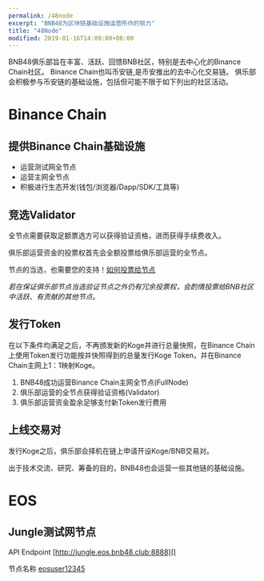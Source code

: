 ```yaml
---
permalink: /48node
excerpt: "BNB48为区块链基础设施运营所作的努力"
title: "48Node"
modified: 2019-01-16T14:09:00+08:00
---
```

BNB48俱乐部旨在丰富、活跃、回馈BNB社区，特别是去中心化的Binance Chain社区。
Binance Chain也叫币安链,是币安推出的去中心化交易链。
俱乐部会积极参与币安链的基础设施，包括但可能不限于如下列出的社区活动。

# Binance Chain
## 提供Binance Chain基础设施
- 运营测试网全节点
- 运营主网全节点
- 积极进行生态开发(钱包/浏览器/Dapp/SDK/工具等)

## 竞选Validator
全节点需要获取足额票选方可以获得验证资格，进而获得手续费收入。

俱乐部运营资金的投票权首先会全额投票给俱乐部运营的全节点。

节点的当选，也需要您的支持！[如何投票给节点]()

*若在保证俱乐部节点当选验证节点之外仍有冗余投票权，会酌情投票给BNB社区中活跃、有贡献的其他节点。*

## 发行Token
在以下条件均满足之后，不再颁发新的Koge并进行总量快照，在Binance Chain上使用Token发行功能按并快照得到的总量发行Koge Token，并在Binance Chain主网上1：1映射Koge。
  1. BNB48成功运营Binance Chain主网全节点(FullNode)
  2. 俱乐部运营的全节点获得验证资格(Validator)
  3. 俱乐部运营资金盈余足够支付新Token发行费用

## 上线交易对
发行Koge之后，俱乐部会择机在链上申请开设Koge/BNB交易对。


出于技术交流、研究、筹备的目的，BNB48也会运营一些其他链的基础设施。
# EOS
## Jungle测试网节点
API Endpoint [http://jungle.eos.bnb48.club:8888]()

节点名称 [eosuser12345](https://jungle.eospark.com/bp/eosuser12345)

